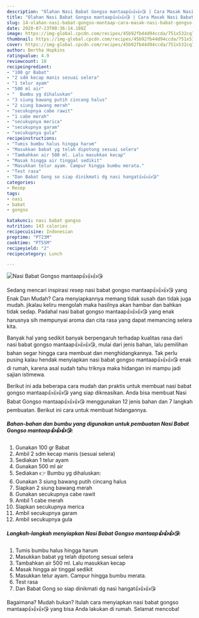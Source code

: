 ```yaml
---
description: "Olahan Nasi Babat Gongso mantaap👍👍👍😘 | Cara Masak Nasi Babat Gongso mantaap👍👍👍😘 Yang Enak Dan Lezat"
title: "Olahan Nasi Babat Gongso mantaap👍👍👍😘 | Cara Masak Nasi Babat Gongso mantaap👍👍👍😘 Yang Enak Dan Lezat"
slug: 14-olahan-nasi-babat-gongso-mantaap-cara-masak-nasi-babat-gongso-mantaap-yang-enak-dan-lezat
date: 2020-07-23T00:36:14.188Z
image: https://img-global.cpcdn.com/recipes/45b92fb44d94ccda/751x532cq70/nasi-babat-gongso-mantaap👍👍👍😘-foto-resep-utama.jpg
thumbnail: https://img-global.cpcdn.com/recipes/45b92fb44d94ccda/751x532cq70/nasi-babat-gongso-mantaap👍👍👍😘-foto-resep-utama.jpg
cover: https://img-global.cpcdn.com/recipes/45b92fb44d94ccda/751x532cq70/nasi-babat-gongso-mantaap👍👍👍😘-foto-resep-utama.jpg
author: Bertha Hopkins
ratingvalue: 4.9
reviewcount: 10
recipeingredient:
- "100 gr Babat"
- "2 sdm kecap manis sesuai selera"
- "1 telur ayam"
- "500 ml air"
- "  Bumbu yg dihaluskan"
- "3 siung bawang putih cincang halus"
- "2 siung bawang merah"
- "secukupnya cabe rawit"
- "1 cabe merah"
- "secukupnya merica"
- "secukupnya garam"
- "secukupnya gula"
recipeinstructions:
- "Tumis bumbu halus hingga harum"
- "Masukkan babat yg telah dipotong sesuai selera"
- "Tambahkan air 500 ml. Lalu masukkan kecap"
- "Masak hingga air tinggal sedikit"
- "Masukkan telur ayam. Campur hingga bumbu merata."
- "Test rasa"
- "Dan Babat Gong so siap dinikmati dg nasi hangat👍👍👍😘"
categories:
- Resep
tags:
- nasi
- babat
- gongso

katakunci: nasi babat gongso 
nutrition: 143 calories
recipecuisine: Indonesian
preptime: "PT23M"
cooktime: "PT55M"
recipeyield: "2"
recipecategory: Lunch

---
```



![Nasi Babat Gongso mantaap👍👍👍😘](https://img-global.cpcdn.com/recipes/45b92fb44d94ccda/751x532cq70/nasi-babat-gongso-mantaap👍👍👍😘-foto-resep-utama.jpg)

Sedang mencari inspirasi resep nasi babat gongso mantaap👍👍👍😘 yang Enak Dan Mudah? Cara menyiapkannya memang tidak susah dan tidak juga mudah. jikalau keliru mengolah maka hasilnya akan hambar dan bahkan tidak sedap. Padahal nasi babat gongso mantaap👍👍👍😘 yang enak harusnya sih mempunyai aroma dan cita rasa yang dapat memancing selera kita.



Banyak hal yang sedikit banyak berpengaruh terhadap kualitas rasa dari nasi babat gongso mantaap👍👍👍😘, mulai dari jenis bahan, lalu pemilihan bahan segar hingga cara membuat dan menghidangkannya. Tak perlu pusing kalau hendak menyiapkan nasi babat gongso mantaap👍👍👍😘 enak di rumah, karena asal sudah tahu triknya maka hidangan ini mampu jadi sajian istimewa.


Berikut ini ada beberapa cara mudah dan praktis untuk membuat nasi babat gongso mantaap👍👍👍😘 yang siap dikreasikan. Anda bisa membuat Nasi Babat Gongso mantaap👍👍👍😘 menggunakan 12 jenis bahan dan 7 langkah pembuatan. Berikut ini cara untuk membuat hidangannya.

<!--inarticleads1-->

##### Bahan-bahan dan bumbu yang digunakan untuk pembuatan Nasi Babat Gongso mantaap👍👍👍😘:

1. Gunakan 100 gr Babat
1. Ambil 2 sdm kecap manis (sesuai selera)
1. Sediakan 1 telur ayam
1. Gunakan 500 ml air
1. Sediakan  👉 Bumbu yg dihaluskan:
1. Gunakan 3 siung bawang putih cincang halus
1. Siapkan 2 siung bawang merah
1. Gunakan secukupnya cabe rawit
1. Ambil 1 cabe merah
1. Siapkan secukupnya merica
1. Ambil secukupnya garam
1. Ambil secukupnya gula




<!--inarticleads2-->

##### Langkah-langkah menyiapkan Nasi Babat Gongso mantaap👍👍👍😘:

1. Tumis bumbu halus hingga harum
1. Masukkan babat yg telah dipotong sesuai selera
1. Tambahkan air 500 ml. Lalu masukkan kecap
1. Masak hingga air tinggal sedikit
1. Masukkan telur ayam. Campur hingga bumbu merata.
1. Test rasa
1. Dan Babat Gong so siap dinikmati dg nasi hangat👍👍👍😘




Bagaimana? Mudah bukan? Itulah cara menyiapkan nasi babat gongso mantaap👍👍👍😘 yang bisa Anda lakukan di rumah. Selamat mencoba!
